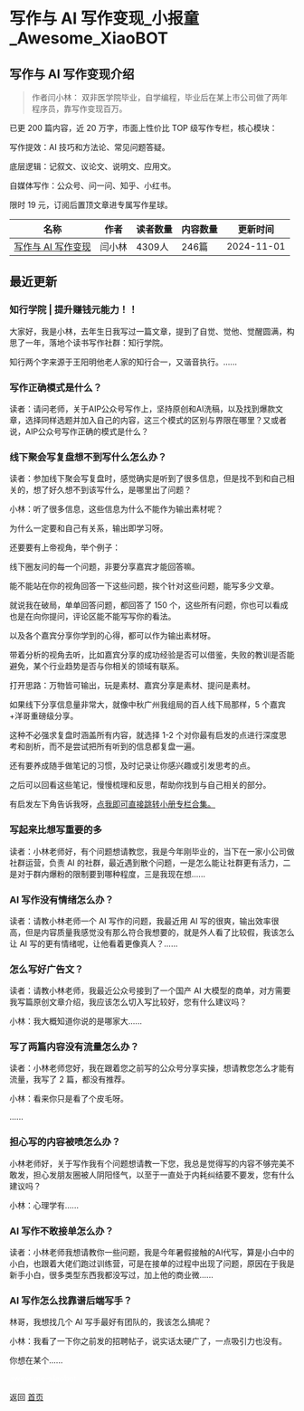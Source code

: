 # 写作与 AI 写作变现_小报童_Awesome_XiaoBOT

## 写作与 AI 写作变现介绍
> 作者闫小林： 双非医学院毕业，自学编程，毕业后在某上市公司做了两年程序员，靠写作变现百万。    
    
已更 200 篇内容，近 20 万字，市面上性价比 TOP 级写作专栏，核心模块：    
    
写作提效：AI 技巧和方法论、常见问题答疑。    
    
底层逻辑：记叙文、议论文、说明文、应用文。    
    
自媒体写作：公众号、问一问、知乎、小红书。    
    
限时 19 元，订阅后置顶文章进专属写作星球。  
  


|名称|作者|读者数量|内容数量|更新时间|
|---|---|---|---|---|
|[写作与 AI 写作变现](https://xiaobot.net/p/yang?refer=0b133df9-27dc-423b-8101-639049001c13)|闫小林|4309人|246篇|2024-11-01|

## 最近更新
### 知行学院 | 提升赚钱元能力！！

大家好，我是小林，去年生日我写过一篇文章，提到了自觉、觉他、觉醒圆满，构思了一年，落地个读书写作社群：知行学院。

知行两个字来源于王阳明他老人家的知行合一，又谐音执行。......

### 写作正确模式是什么？

读者：请问老师，关于AIP公众号写作上，坚持原创和AI洗稿，以及找到爆款文章，选择同样选题并加入自己的内容，这三个模式的区别与界限在哪里？又或者说，AIP公众号写作正确的模式是什么？

### 线下聚会写复盘想不到写什么怎么办？

读者：参加线下聚会写复盘时，感觉确实是听到了很多信息，但是找不到和自己相关的，想了好久想不到该写什么，是哪里出了问题？

小林：听了很多信息，这些信息为什么不能作为输出素材呢？

为什么一定要和自己有关系，输出即学习呀。

还要要有上帝视角，举个例子：

线下圈友问的每一个问题，非要分享嘉宾才能回答嘛。

能不能站在你的视角回答一下这些问题，挨个针对这些问题，能写多少文章。

就说我在破局，单单回答问题，都回答了 150 个，这些所有问题，你也可以看成也是在向你提问，评论区能不能写写你的看法。

以及各个嘉宾分享你学到的心得，都可以作为输出素材呀。

带着分析的视角去听，比如嘉宾分享的成功经验是否可以借鉴，失败的教训是否能避免，某个行业趋势是否与你相关的领域有联系。

打开思路：万物皆可输出，玩是素材、嘉宾分享是素材、提问是素材。

如果线下分享信息量非常大，就像中秋广州我组局的百人线下局那样，5 个嘉宾+洋哥重磅级分享。

这种不必强求复盘时涵盖所有内容，就选择 1-2 个对你最有启发的点进行深度思考和剖析，而不是尝试把所有听到的信息都复盘一遍。

还有要养成随手做笔记的习惯，及时记录让你感兴趣或引发思考的点。

之后可以回看这些笔记，慢慢梳理和反思，帮助你找到与自己相关的部分。

有启发左下角告诉我呀，[点我即可直接跳转小册专栏合集。](https://xiaobot.net/post/421006d4-dc2c-4cd2-8c68-94a337d8e12a?refer=1d703236-e866-4189-80c6-41e037a49f1d)

### 写起来比想写重要的多

读者：小林老师好，有个问题想请教您，我是今年刚毕业的，当下在一家小公司做社群运营，负责 AI
的社群，最近遇到散个问题，一是怎么能让社群更有活力，二是对于群内爆粉的限制要到哪种程度，三是我现在想......

### AI 写作没有情绪怎么办？

读者：请教小林老师一个 AI 写作的问题，我最近用 AI 写的很爽，输出效率很高，但是内容质量我感觉没有那么符合我想要的，就是外人看了比较假，我该怎么让
AI 写的更有情绪呢，让他看着更像真人？......

### 怎么写好广告文？

读者：请教小林老师，我最近公众号接到了一个国产 AI 大模型的商单，对方需要我写篇原创文章介绍，我应该怎么切入写比较好，您有什么建议吗？

小林：我大概知道你说的是哪家大......

### 写了两篇内容没有流量怎么办？

读者：小林老师您好，我在跟着您之前写的公众号分享实操，想请教您怎么才能有流量，我写了 2 篇，都没有推荐。

小林：看来你只是看了个皮毛呀。

......

### 担心写的内容被喷怎么办？

小林老师好，关于写作我有个问题想请教一下您，我总是觉得写的内容不够完美不敢发，担心发朋友圈被人阴阳怪气，以至于一直处于内耗纠结要不要发，您有什么建议吗？

小林：心理学有......

### AI 写作不敢接单怎么办？

读者：小林老师我想请教你一些问题，我是今年暑假接触的AI代写，算是小白中的小白，也跟着大佬们跑过训练营，可是在接单的过程中出现了问题，原因在于我是新手小白，很多类型东西我都没写过，加上他的商业微......

### AI 写作怎么找靠谱后端写手？

林哥，我想找几个 AI 写手最好有团队的，我该怎么搞呢？

小林：我看了一下你之前发的招聘帖子，说实话太硬广了，一点吸引力也没有。

你想在某个......


<a href="https://github.com/Reno9527/awesome-xiaobot" style="color: white; text-decoration: none;">awesome-xiaobot</a>

返回 [首页](../README.md)
